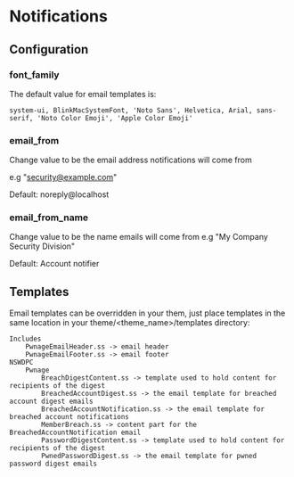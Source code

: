 # Notifications


## Configuration

### font_family

The default value for email templates is:

```
system-ui, BlinkMacSystemFont, 'Noto Sans', Helvetica, Arial, sans-serif, 'Noto Color Emoji', 'Apple Color Emoji'
```

### email_from


Change value to be the email address notifications will come from

e.g "security@example.com"

Default: noreply@localhost

### email_from_name

Change value to be the name emails will come from
e.g "My Company Security Division"

Default: Account notifier

## Templates

Email templates can be overridden in your them, just place templates in the same location in your theme/<theme_name>/templates directory:

```
Includes
    PwnageEmailHeader.ss -> email header
    PwnageEmailFooter.ss -> email footer
NSWDPC
    Pwnage
        BreachDigestContent.ss -> template used to hold content for recipients of the digest
        BreachedAccountDigest.ss -> the email template for breached account digest emails
        BreachedAccountNotification.ss -> the email template for breached account notifications
        MemberBreach.ss -> content part for the BreachedAccountNotification email
        PasswordDigestContent.ss -> template used to hold content for recipients of the digest
        PwnedPasswordDigest.ss -> the email template for pwned password digest emails
```
